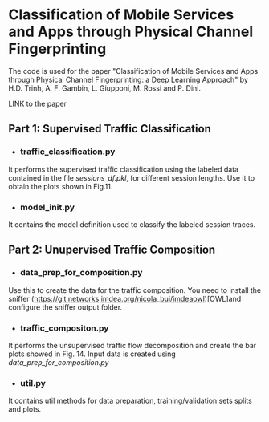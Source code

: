 # Classification of Mobile Services and Apps through Physical Channel Fingerprinting

The code is used for the paper "Classification of Mobile Services and Apps through Physical Channel Fingerprinting: a Deep Learning Approach" by H.D. Trinh, A. F. Gambin, L. Giupponi, M. Rossi and P. Dini.

LINK to the paper

## Part 1: Supervised Traffic Classification

- ### traffic_classification.py

It performs the supervised traffic classification using the labeled data contained in the file _sessions_df.pkl_, for different session lengths. Use it to obtain the plots shown in Fig.11.

- ### model_init.py

It contains the model definition used to classify the labeled session traces.

## Part 2: Unupervised Traffic Composition

- ### data_prep_for_composition.py

Use this to create the data for the traffic composition. You need to install the sniffer (https://git.networks.imdea.org/nicola_bui/imdeaowl)[OWL]and configure the sniffer output folder. 

- ### traffic_compositon.py

It performs the unsupervised traffic flow decomposition and create the bar plots showed in Fig. 14. Input data is created using _data_prep_for_composition.py_

- ### util.py

It contains util methods for data preparation, training/validation sets splits and plots.
